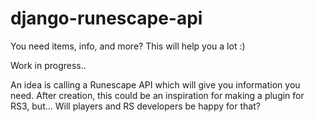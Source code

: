 # django-runescape-api

You need items, info, and more? This will help you a lot :)

Work in progress..

An idea is calling a Runescape API which will give you information you need. After creation, this could be an inspiration for making a plugin for RS3, but...
Will players and RS developers be happy for that?

